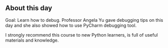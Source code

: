 ## About this day
Goal: Learn how to debug. Professor Angela Yu gave debugging tips on this day and she also showed how to use PyCharm debugging tool.

I strongly recommend this course to new Python learners, is full of useful materials and knowledge.
